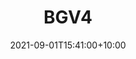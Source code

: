 ---
date: 2021-09-01T15:41:00+10:00
description: 13"x13"x2.25" Plywood, latex and acrylic paint, pyrography, steel hardware.
draft: false
icon: 2021-10-11-bgv4.jpg
language: en
title: BGV4
link: https://www.instagram.com/p/CU3wjFEgTcw/

---